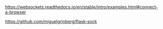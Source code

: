 https://websockets.readthedocs.io/en/stable/intro/examples.html#connect-a-browser

https://github.com/miguelgrinberg/flask-sock

